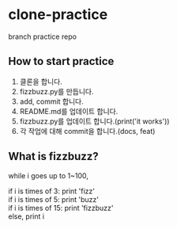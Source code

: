 # clone-practice

branch practice repo

## How to start practice

1. 클론을 합니다.
2. fizzbuzz.py를 만듭니다.
3. add, commit 합니다.
4. README.md를 업데이트 합니다.
5. fizzbuzz.py를 업데이트 합니다.(print('it works'))
6. 각 작업에 대해 commit을 합니다.(docs, feat)

## What is fizzbuzz?

while i goes up to 1~100,

<!-- TODO: fizzbuzz-if -->
if i is times of 3: print 'fizz'  
if i is times of 5: print 'buzz'  
if i is times of 15: print 'fizzbuzz'  
else, print i
